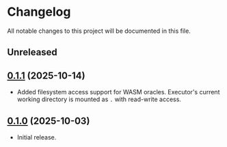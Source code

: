# Changelog

All notable changes to this project will be documented in this file.

## Unreleased

## [0.1.1] (2025-10-14)

- Added filesystem access support for WASM oracles. Executor's current working directory is mounted as `.` with
  read-write access.

## [0.1.0] (2025-10-03)

- Initial release.

[0.1.1]: https://github.com/software-mansion/scarb/releases/tag/scarb-oracle-hint-service%2Fv0.1.1

[0.1.0]: https://github.com/software-mansion/scarb/releases/tag/scarb-oracle-hint-service%2Fv0.1.0
